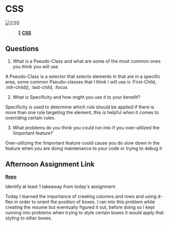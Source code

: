 # CSS

![CSS](https://bcw.blob.core.windows.net/public/cssUnit/1411879719053976)

> **📖 [CSS](https://codeworksacademy.com/fs-student-guide/resources/wk1/03-CSS)**

## Questions

1. What is a Pseudo-Class and what are some of the most common ones you think you will use

A Pseudo-Class is a selector that selects elements in that are in a specific area, some common Pseudo-classes that I think I will use is :First-Child, :nth-child(), :last-child, :focus

2. What is Specificity and how might you use it to your benefit?

Specificity is used to determine which rule should be applied if there is more than one rule targeting the element, this is helpful when it comes to overriding certain rules. 

3. What problems do you think you could run into if you over-utilized the !important feature?

Over-utilizing the !important feature could cause you do slow down in the feature when you are doing maintenance to your code or trying to debug it 



## Afternoon Assignment Link

**[Repo](https://github.com/DiegoDomingu3z/<ASSIGNMENT_REPO>)**

Identify at least 1 takeaway from today's assignment

Today I learned the importance of creating columns and rows and using d-flex in order to orient the position of boxes. I ran into this problem while creating the resume but eventually figured it out, before doing so I kept running into problems when trying to style certain boxes it would apply that styling to other boxes.
